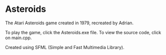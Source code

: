 # Asteroids
The Atari Asteroids game created in 1979, recreated by Adrian.

To play the game, click the Asteroids.exe file. 
To view the source code, click on main.cpp.

Created using SFML (Simple and Fast Multimedia Library).
